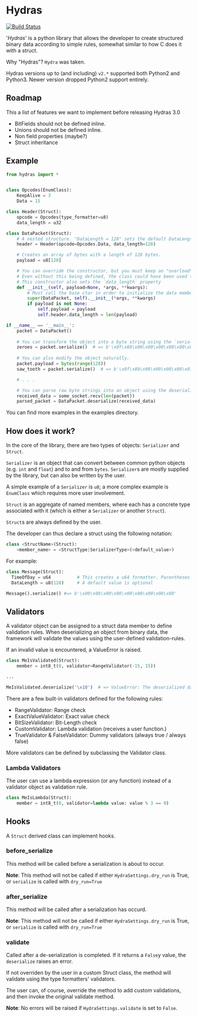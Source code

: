 # Hydras #
[![Build Status](https://travis-ci.org/Gilnaa/Hydras.svg?branch=master)](https://travis-ci.org/Gilnaa/Hydras)

'*Hydras*' is a python library that allows the developer to create structured binary data according to simple rules,
somewhat similar to how C does it with a struct.

Why "Hydras"? `Hydra` was taken.

Hydras versions up to (and including) `v2.*` supported both Python2 and Python3.
Newer version dropped Python2 support entirely.

## Roadmap ##
This a list of features we want to implement before releasing Hydras 3.0

 * BitFields should not be defined inline.
 * Unions should not be defined inline.
 * Non field properties (maybe?)
 * Struct inheritance

## Example ##
```python
from hydras import *


class Opcodes(EnumClass):
    KeepAlive = 3
    Data = 15

class Header(Struct):
    opcode = Opcodes(type_formatter=u8)
    data_length = u32

class DataPacket(Struct):
    # A nested structure. "DataLength = 128" sets the default DataLength value for `Header`s inside `DataPacket`s
    header = Header(opcode=Opcodes.Data, data_length=128)

    # Creates an array of bytes with a length of 128 bytes.
    payload = u8[128]

    # You can override the constructor, but you must keep an "overload" that receives no arguments.
    # Even without this being defined, the class could have been used the same: `DataPacket(payload=...)`
    # This constructor also sets the `data_length` property
    def __init__(self, payload=None, *args, **kwargs):
        # Must call the base ctor in order to initialize the data members
        super(DataPacket, self).__init__(*args, **kwargs)
        if payload is not None:
            self.payload = payload
            self.header.data_length = len(payload)

if __name__ == '__main__':
    packet = DataPacket()
    
    # You can transform the object into a byte string using the `serialize` method.
    zeroes = packet.serialize()  # => b'\x0f\x80\x00\x00\x00\x00\x00\x00\x00\x00\x00\x00\x00\x00\x00\x00\x00\x00\x00\x00\x00\x00\x00\x00\x00\x00\x00\x00\x00\x00\x00\x00\x00\x00\x00\x00\x00\x00\x00\x00\x00\x00\x00\x00\x00\x00\x00\x00\x00\x00\x00\x00\x00\x00\x00\x00\x00\x00\x00\x00\x00\x00\x00\x00\x00\x00\x00\x00\x00\x00\x00\x00\x00\x00\x00\x00\x00\x00\x00\x00\x00\x00\x00\x00\x00\x00\x00\x00\x00\x00\x00\x00\x00\x00\x00\x00\x00\x00\x00\x00\x00\x00\x00\x00\x00\x00\x00\x00\x00\x00\x00\x00\x00\x00\x00\x00\x00\x00\x00\x00\x00\x00\x00\x00\x00\x00\x00\x00\x00\x00\x00\x00\x00'
    
    # You can also modify the object naturally.
    packet.payload = bytes(range(128))
    saw_tooth = packet.serialize()  # => b'\x0f\x80\x00\x00\x00\x00\x01\x02\x03\x04\x05\x06\x07\x08\t\n\x0b\x0c\r\x0e\x0f\x10\x11\x12\x13\x14\x15\x16\x17\x18\x19\x1a\x1b\x1c\x1d\x1e\x1f !"#$%&\'()*+,-./0123456789:;<=>?@ABCDEFGHIJKLMNOPQRSTUVWXYZ[\\]^_`abcdefghijklmnopqrstuvwxyz{|}~\x7f'

    # . . .

    # You can parse raw byte strings into an object using the deserialize class method.
    received_data = some_socket.recv(len(packet))
    parsed_packet = DataPacket.deserialize(received_data)
```

You can find more examples in the examples directory.

## How does it work? ##
In the core of the library, there are two types of objects: `Serializer` and `Struct`.

`Serializer` is an object that can convert between common python objects (e.g. `int` and `float`) and to and from `bytes`.
`Serializer`s are mostly supplied by the library, but can also be written by the user.

A simple example of a `Serializer` is `u8`; a more complex example is `EnumClass` which requires more user involvement.

`Struct` is an aggregate of named members, where each has a concrete type associated with it (which is either a `Serializer` or another `Struct`).

`Struct`s are always defined by the user.

The developer can thus declare a struct using the following notation:
```python
class <StructName>(Struct):
    <member_name> = <StructType|SerializerType>(<default_value>)
```

For example:
```python
class Message(Struct):
  TimeOfDay = u64          # This creates a u64 formatter. Parentheses are optional.
  DataLength = u8(128)     # A default value is optional

Message().serialize() #=> b'\x00\x00\x00\x00\x00\x00\x00\x00\x80'
```

## Validators ##
A validator object can be assigned to a struct data member to define validation rules.
When deserializing an object from binary data, the framework will validate the values
using the user-defined validation-rules.

If an invalid value is encountered, a ValueError is raised.

```python
class MeIsValidated(Struct):
    member = int8_t(0, validator=RangeValidator(-15, 15))

...

MeIsValidated.deserialize('\x10')  # => ValueError: The deserialized data is invalid.
```

There are a few built-in validators defined for the following rules:
 - RangeValidator: Range check
 - ExactValueValidator: Exact value check
 - BitSizeValidator: Bit-Length check
 - CustomValidator: Lambda validation (receives a user function.)
 - TrueValidator & FalseValidator: Dummy validators (always true / always false)

More validators can be defined by subclassing the Validator class.

### Lambda Validators ###
The user can use a lambda expression (or any function) instead of a validator object as validation rule.

```python
class MeIsLambda(Struct):
    member = int8_t(0, validator=lambda value: value % 3 == 0)
```

## Hooks ##
A `Struct` derived class can implement hooks.
### before_serialize ###
This method will be called before a serialization is about to occur.

**Note**: This method will not be called if either `HydraSettings.dry_run` is True,
or `serialize` is called with `dry_run=True`

### after_serialize ###
This method will be called after a serialization has occurd.

**Note**: This method will not be called if either `HydraSettings.dry_run` is True,
or `serialize` is called with `dry_run=True`

### validate ###
Called after a de-serialization is completed.
If it returns a `False`y value, the `deserialize` raises an error.

If not overriden by the user in a custom Struct class, the method
will validate using the type formatters' validators.

The user can, of course, override the method to add custom validations,
and then invoke the original validate method.

**Note**: No errors will be raised if `HydraSettings.validate` is set to `False`.
